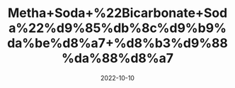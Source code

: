 ---
title: 'Metha+Soda+%22Bicarbonate+Soda%22%d9%85%db%8c%d9%b9%da%be%d8%a7+%d8%b3%d9%88%da%88%d8%a7'
date: '2022-10-10' 
metatag: '' 
inventory: '0' 
draft: false 
# meta description 
shortDescripton: 'Baking+soda+is+a+versatile+ingredient+whose+uses+extend+far+beyond+cooking.+This+household+staple+shines+when+it+comes+to%ef%bf%bdneutralizing+odors+and+cleaning%2c+as+it+helps+remove+tough+stains%2c+eliminate+foul+odors%2c+and+clean+difficult+areas+like+the+oven%2c+microwave%2c+and+tile+grout'
description: 'Chemical'
longdescription: ''
featured: True
# product Price
price: '30.0'
# Product Short Description
shortDescription: 'Baking+soda+is+a+versatile+ingredient+whose+uses+extend+far+beyond+cooking.+This+household+staple+shines+when+it+comes+to%ef%bf%bdneutralizing+odors+and+cleaning%2c+as+it+helps+remove+tough+stains%2c+eliminate+foul+odors%2c+and+clean+difficult+areas+like+the+oven%2c+microwave%2c+and+tile+grout'
productID: '39FF900C-992A-ED11-9968-005056B3A416'
type: 'products'
category: 'Chemical' 
thumnailproduct: 'https://eraconnect.blob.core.windows.net/product-images/aminsaddiquidawakhana/39FF900C-992A-ED11-9968-005056B3A416.webp' 
images:
  - image: 'https://eraconnect.blob.core.windows.net/product-images/aminsaddiquidawakhana/39FF900C-992A-ED11-9968-005056B3A416.webp'  
Variants:
---